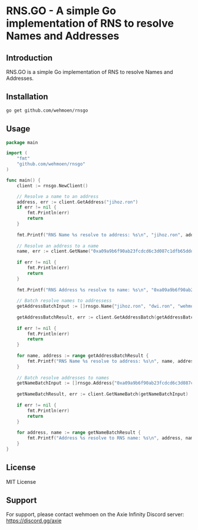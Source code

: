 # RNS.GO - A simple Go implementation of RNS to resolve Names and Addresses

## Introduction

RNS.GO is a simple Go implementation of RNS to resolve Names and Addresses.

## Installation

```bash
go get github.com/wehmoen/rnsgo
```

## Usage

```go
package main

import (
	"fmt"
	"github.com/wehmoen/rnsgo"
)

func main() {
	client := rnsgo.NewClient()

	// Resolve a name to an address
	address, err := client.GetAddress("jihoz.ron")
	if err != nil {
		fmt.Println(err)
		return
	}
	
	fmt.Printf("RNS Name %s resolve to address: %s\n", "jihoz.ron", address)
	
	// Resolve an address to a name
	name, err := client.GetName("0xa09a9b6f90ab23fcdcd6c3d087c1dfb65dddfb05")
	
	if err != nil {
        fmt.Println(err)
        return
    }
	
	fmt.Printf("RNS Address %s resolve to name: %s\n", "0xa09a9b6f90ab23fcdcd6c3d087c1dfb65dddfb05", name)
	
	// Batch resolve names to addressess
	getAddressBatchInput := []rnsgo.Name{"jihoz.ron", "dwi.ron", "wehmoen.ron"}
	
	getAddressBatchResult, err := client.GetAddressBatch(getAddressBatchInput)
	
	if err != nil {
        fmt.Println(err)
        return
    }
	
	for name, address := range getAddressBatchResult {
		fmt.Printf("RNS Name %s resolve to address: %s\n", name, address)
	}
	
	// Batch resolve addresses to names
	getNameBatchInput := []rnsgo.Address{"0xa09a9b6f90ab23fcdcd6c3d087c1dfb65dddfb05", "0x445ba6f9f553872fa9cdc14f5c0639365b39c140", "0x3759468f9fd589665c8affbe52414ef77f863f72"}
	
	getNameBatchResult, err := client.GetNameBatch(getNameBatchInput)
	
	if err != nil {
        fmt.Println(err)
        return
    }
	
	for address, name := range getNameBatchResult {
		fmt.Printf("Address %s resolve to RNS name: %s\n", address, name)
	}
}

```

## License

MIT License

## Support

For support, please contact wehmoen on the Axie Infinity Discord server: https://discord.gg/axie